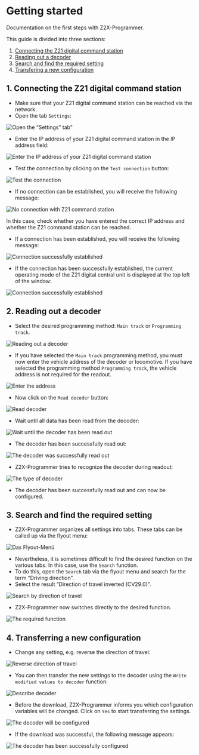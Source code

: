 # Getting started 
Documentation on the first steps with Z2X-Programmer.

This guide is divided into three sections:

1. [Connecting the Z21 digital command station](#1-connecting-the-z21-digital-command-station)
2. [Reading out a decoder](#2-reading-out-a-decoder)
3. [Search and find the required setting](#3-search-and-find-the-required-setting)
4. [Transfering a new configuration](#4-transferring-a-new-configuration)

## 1. Connecting the Z21 digital command station

* Make sure that your Z21 digital command station can be reached via the network.
* Open the tab `Settings`:

![Open the “Settings” tab"](https://github.com/PeterK78/Z2X-Programmer/blob/master/Docs/en/Assets/Z2X-Programmer-GettingStartedSettings.png)

* Enter the IP address of your Z21 digital command station in the IP address field:

![Enter the IP address of your Z21 digital command station](https://github.com/PeterK78/Z2X-Programmer/blob/master/Docs/en/Assets/Z2X-Programmer-GettingStartedEnterIPAddress.png "Enter the IP address of your Z21 digital command station")

* Test the connection by clicking on the `Test connection` button:

![Test the connection](https://github.com/PeterK78/Z2X-Programmer/blob/master/Docs/en/Assets/Z2X-Programmer-GettingStartedTestConnection.png "Test the connection")

* If no connection can be established, you will receive the following message:

![No connection with Z21 command station](https://github.com/PeterK78/Z2X-Programmer/blob/master/Docs/en/Assets/Z2X-Programmer-GettingStartedConnectionFailed.png "No connection with Z21 command station")

In this case, check whether you have entered the correct IP address and whether the Z21 command station can be reached.

* If a connection has been established, you will receive the following message:
  
![Connection successfully established](https://github.com/PeterK78/Z2X-Programmer/blob/master/Docs/en/Assets/Z2X-Programmer-GettingStartedConnectionSuccess.png "Connection successfully established")

* If the connection has been successfully established, the current operating mode of the Z21 digital central unit is displayed at the top left of the window:

![Connection successfully established](https://github.com/PeterK78/Z2X-Programmer/blob/master/Docs/en/Assets/Z2X-Programmer-GettingStartedOperatingMode.png "Connection successfully established")

## 2. Reading out a decoder

* Select the desired programming method: `Main track` or `Programming track`.

![Reading out a decoder](https://github.com/PeterK78/Z2X-Programmer/blob/master/Docs/en/Assets/Z2X-Programmer-GettingStartedSelectProgramMethod.png "Reading out a decoder")

* If you have selected the `Main track` programming method, you must now enter the vehicle address of the decoder or locomotive. If you have selected the programming method `Programming track`, the vehicle address is not required for the readout.

![Enter the address](https://github.com/PeterK78/Z2X-Programmer/blob/master/Docs/en/Assets/Z2X-Programmer-GettingStartedSetAddress.png "Enter the address")

* Now click on the `Read decoder` button:

![Read decoder](https://github.com/PeterK78/Z2X-Programmer/blob/master/Docs/en/Assets/Z2X-Programmer-GettingStartedUploadData.png "Read decoder")

* Wait until all data has been read from the decoder:

![Wait until the decoder has been read out](https://github.com/PeterK78/Z2X-Programmer/blob/master/Docs/en/Assets/Z2X-Programmer-GettingStartedWaitForUploadComplete.png "Wait until the decoder has been read out")

* The decoder has been successfully read out:

![The decoder was successfully read out](https://github.com/PeterK78/Z2X-Programmer/blob/master/Docs/en/Assets/Z2X-Programmer-GettingStartedUploadComplete.png "The decoder was successfully read out")

* Z2X-Programmer tries to recognize the decoder during readout:

![The type of decoder](https://github.com/PeterK78/Z2X-Programmer/blob/master/Docs/en/Assets/Z2X-Programmer-GettingStartedTypeOfDecoder.png "The type of decoder")

* The decoder has been successfully read out and can now be configured.

## 3. Search and find the required setting

* Z2X-Programmer organizes all settings into tabs. These tabs can be called up via the flyout menu:

![Das Flyout-Menü](https://github.com/PeterK78/Z2X-Programmer/blob/master/Docs/en/Assets/Z2X-Programmer-GettingStartedFlyoutMenu.png "Das Flyout-Menü")

* Nevertheless, it is sometimes difficult to find the desired function on the various tabs. In this case, use the `Search` function.
* To do this, open the `Search` tab via the flyout menu and search for the term “Driving direction”.
* Select the result “Direction of travel inverted (CV29.0)”.

![Search by direction of travel](https://github.com/PeterK78/Z2X-Programmer/blob/master/Docs/en/Assets/Z2X-Programmer-GettingStartedSearchDriveDirection.png "Search by direction of travel")

* Z2X-Programmer now switches directly to the desired function.

![The required function](https://github.com/PeterK78/Z2X-Programmer/blob/master/Docs/en/Assets/Z2X-Programmer-DriveDirectionFound.png "The required function")
  
## 4. Transferring a new configuration

* Change any setting, e.g. reverse the direction of travel:

![Reverse direction of travel]( https://github.com/PeterK78/Z2X-Programmer/blob/master/Docs/en/Assets/Z2X-Programmer-GettingStartedInvertDriveDirection.png "Reverse direction of travel")

* You can then transfer the new settings to the decoder using the `Write modified values to decoder` function:

![Describe decoder](https://github.com/PeterK78/Z2X-Programmer/blob/master/Docs/en/Assets/Z2X-Programmer-GettingStartedDownloadData.png "Describe decoder")

* Before the download, Z2X-Programmer informs you which configuration variables will be changed. Click on `Yes` to start transferring the settings.

![The decoder will be configured](https://github.com/PeterK78/Z2X-Programmer/blob/master/Docs/en/Assets/Z2X-Programmer-GettingStartedSummary.png "The decoder will be configured")

* If the download was successful, the following message appears:

![The decoder has been successfully configured](https://github.com/PeterK78/Z2X-Programmer/blob/master/Docs/en/Assets/Z2X-Programmer-GettingStartedDownloadSuccess.png "The decoder has been successfully configured")

  

  








  











  
